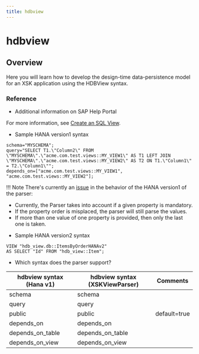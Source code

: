 ```yaml
---
title: hdbview
---
```


hdbview
===

## Overview

Here you will learn how to develop the design-time data-persistence model for an XSK application using the HDBView syntax.

### Reference

* Additional information on SAP Help Portal

For more information, see [Create an SQL View](https://help.sap.com/viewer/cc2b23beaa3344aebffa2f6e717df049/2.0.03/en-US/78dcb8e2f4f14b53b0d333bcd24f8721.html).

* Sample HANA version1 syntax

```
schema="MYSCHEMA";
query="SELECT T1.\"Column2\" FROM \"MYSCHEMA\".\"acme.com.test.views::MY_VIEW1\" AS T1 LEFT JOIN \"MYSCHEMA\".\"acme.com.test.views::MY_VIEW2\" AS T2 ON T1.\"Column1\" = T2.\"Column1\"";
depends_on=["acme.com.test.views::MY_VIEW1", "acme.com.test.views::MY_VIEW2"];
```

!!! Note
There's currently an [issue](https://github.com/SAP/xsk/issues/108) in the behavior of the HANA version1 of the parser:
 - Currently, the Parser takes into account if a given property is mandatory.
 - If the property order is misplaced, the parser will still parse the values.
 - If more than one value of one property is provided, then only the last one is taken.       

* Sample HANA version2 syntax

```
VIEW "hdb_view.db::ItemsByOrderHANAv2"
AS SELECT "Id" FROM "hdb_view::Item";
```

* Which syntax does the parser support?

| hdbview syntax (Hana v1) | hdbview syntax (XSKViewParser) | Comments    |
|-------------------------|--------------------------------|--------------|
| schema                  | schema                         |              |
| query                   | query                          |              |
| public                  | public                         | default=true |
| depends_on              | depends_on                     |              |
| depends_on_table        | depends_on_table               |              |
| depends_on_view         | depends_on_view                |              |
